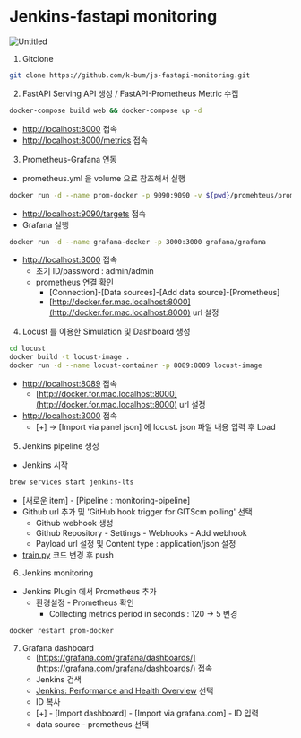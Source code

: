 # Jenkins-fastapi monitoring

![Untitled](https://github.com/k-bum/js-fastapi-monitoring/assets/96854885/1397d2b3-ed69-49e2-9301-a84181bc61d6)

1. Gitclone

```bash
git clone https://github.com/k-bum/js-fastapi-monitoring.git
```

2. FastAPI Serving API 생성 / FastAPI-Prometheus Metric 수집

```bash
docker-compose build web && docker-compose up -d
```

- [http://localhost:8000](http://localhost:8000) 접속
- [http://localhost:8000/metrics](http://localhost:8000/metrics) 접속
3. Prometheus-Grafana 연동
- prometheus.yml 을 volume 으로 참조해서 실행

```bash
docker run -d --name prom-docker -p 9090:9090 -v ${pwd}/promehteus/prometheus.yml:/etc/prometheus/prometheus.yml prom/prometheus
```

- [http://localhost:9090/targets](http://localhost:9090/targets) 접속
- Grafana 실행

```bash
docker run -d --name grafana-docker -p 3000:3000 grafana/grafana
```

- [http://localhost:3000](http://localhost:9090/targets) 접속
    - 초기 ID/password : admin/admin
    - prometheus 연결 확인
        - [Connection]-[Data sources]-[Add data source]-[Prometheus]
        - [http://docker.for.mac.localhost:8000](http://docker.for.mac.localhost:8000) url 설정
4. Locust 를 이용한 Simulation 및 Dashboard 생성

```bash
cd locust
docker build -t locust-image .
docker run -d --name locust-container -p 8089:8089 locust-image
```

- [http://localhost:8089](http://localhost:8089) 접속
    - [http://docker.for.mac.localhost:8000](http://docker.for.mac.localhost:8000) url 설정
- [http://localhost:3000](http://localhost:3000) 접속
    - [+] → [Import via panel json] 에 locust. json 파일 내용 입력 후 Load
5. Jenkins pipeline 생성
- Jenkins 시작

```bash
brew services start jenkins-lts
```

- [새로운 item] - [Pipeline : monitoring-pipeline]
- Github url 추가 및 'GitHub hook trigger for GITScm polling' 선택
    - Github webhook 생성
    - Github Repository - Settings - Webhooks - Add webhook
    - Payload url 설정 및 Content type : application/json 설정
- [train.py](http://train.py) 코드 변경 후 push
6. Jenkins monitoring
- Jenkins Plugin 에서 Prometheus 추가
    - 환경설정 - Prometheus 확인
        - Collecting metrics period in seconds : 120 → 5 변경

```bash
docker restart prom-docker
```

7. Grafana dashboard
    - [https://grafana.com/grafana/dashboards/](https://grafana.com/grafana/dashboards/) 접속
    - Jenkins 검색
    - [Jenkins: Performance and Health Overview](https://grafana.com/grafana/dashboards/9964) 선택
    - ID 복사
    - [+] - [Import dashboard] - [Import via grafana.com] - ID 입력
    - data source - prometheus 선택
